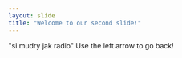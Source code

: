 ```yaml
---
layout: slide
title: "Welcome to our second slide!"
---
```

"si mudry jak radio"
Use the left arrow to go back!
